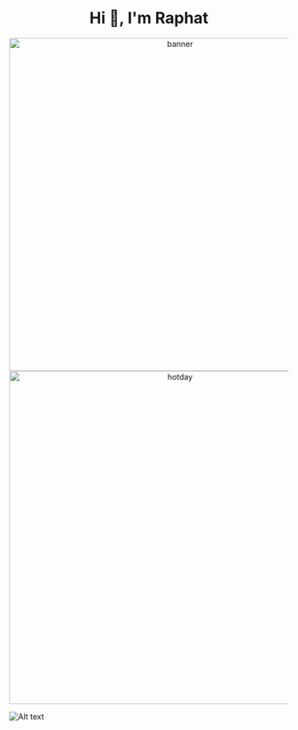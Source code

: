 <h1 align="center">Hi 👋, I'm Raphat</h1>

<div align="center">
  <img alt="banner" width="600" height="auto" src="https://64.media.tumblr.com/076ad007945f2c247f21166fb2862516/tumblr_p2cqnpGOya1w60dauo1_540.gif">
</div>

<div align="center">
 <img alt="hotday" width="600" height="auto" src="https://im.ezgif.com/tmp/ezgif-1-e0dbff97b0.gif">
</div>

![Alt text](https://spotify-recently-played-readme.vercel.app/api?user=21tvqn4gmtcribmxhisclrtaa&count=3&width=600)
